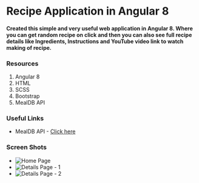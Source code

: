 # Recipe Application in Angular 8
#### Created this simple and very useful web application in Angular 8. Where you can get random recipe on click and then you can also see full recipe details like Ingredients, Instructions and YouTube video link to watch making of recipe.

### Resources
1. Angular 8
2. HTML
3. SCSS
4. Bootstrap
5. MealDB API

### Useful Links
- MealDB API - [Click here](https://www.themealdb.com/api.php)

### Screen Shots
- ![Home Page](/screenshots/1.png)
- ![Details Page - 1](/screenshots/2.png)
- ![Details Page - 2](/screenshots/3.png)
